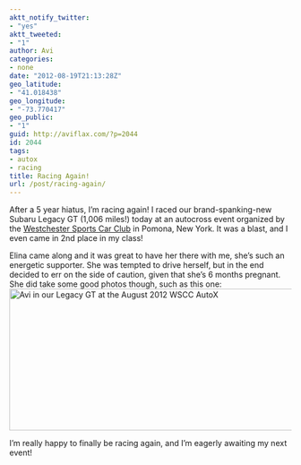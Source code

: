 ```yaml
---
aktt_notify_twitter:
- "yes"
aktt_tweeted:
- "1"
author: Avi
categories:
- none
date: "2012-08-19T21:13:28Z"
geo_latitude:
- "41.018438"
geo_longitude:
- "-73.770417"
geo_public:
- "1"
guid: http://aviflax.com/?p=2044
id: 2044
tags:
- autox
- racing
title: Racing Again!
url: /post/racing-again/
---
```

After a 5 year hiatus, I&#8217;m racing again! I raced our brand-spanking-new Subaru Legacy GT (1,006 miles!) today at an autocross event organized by the [Westchester Sports Car Club](http://www.wscc.org/) in Pomona, New York. It was a blast, and I even came in 2nd place in my class!

Elina came along and it was great to have her there with me, she’s such an energetic supporter. She was tempted to drive herself, but in the end decided to err on the side of caution, given that she’s 6 months pregnant. She did take some good photos though, such as this one:    
[<img src="https://farm9.staticflickr.com/8306/7819823912_6f65eec15e_z.jpg" width="640" height="253" alt="Avi in our Legacy GT at the August 2012 WSCC AutoX" />](http://www.flickr.com/photos/avi4now/7819823912/ "Avi in our Legacy GT at the August 2012 WSCC AutoX by Avi Flax, on Flickr") 

I’m really happy to finally be racing again, and I’m eagerly awaiting my next event!